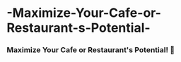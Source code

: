 # -Maximize-Your-Cafe-or-Restaurant-s-Potential-
### Maximize Your Cafe or Restaurant's Potential! 🤩
